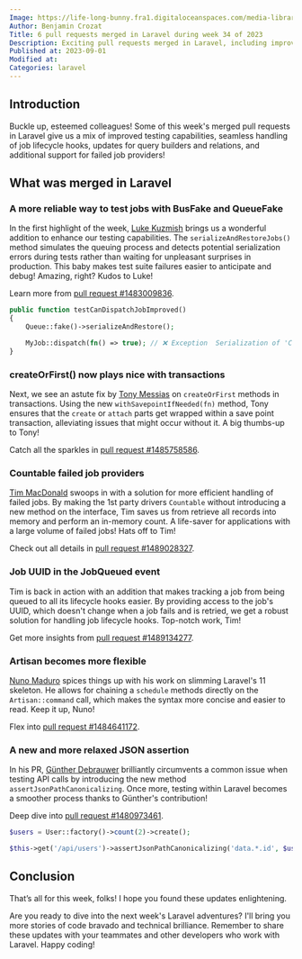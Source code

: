 ```yaml
---
Image: https://life-long-bunny.fra1.digitaloceanspaces.com/media-library/production/57/4200_3_02_bd0mps.jpg
Author: Benjamin Crozat
Title: 6 pull requests merged in Laravel during week 34 of 2023
Description: Exciting pull requests merged in Laravel, including improved testing, transaction fixes, and memory-efficient failed job providers!
Published at: 2023-09-01
Modified at: 
Categories: laravel
---
```


## Introduction

Buckle up, esteemed colleagues! Some of this week's merged pull requests in Laravel give us a mix of improved testing capabilities, seamless handling of job lifecycle hooks, updates for query builders and relations, and additional support for failed job providers! 

## What was merged in Laravel

### A more reliable way to test jobs with BusFake and QueueFake

In the first highlight of the week, [Luke Kuzmish](https://github.com/cosmastech) brings us a wonderful addition to enhance our testing capabilities. The `serializeAndRestoreJobs()` method simulates the queuing process and detects potential serialization errors during tests rather than waiting for unpleasant surprises in production. This baby makes test suite failures easier to anticipate and debug! Amazing, right? Kudos to Luke!

Learn more from [pull request #1483009836](https://github.com/laravel/framework/pull/48131).

```php
public function testCanDispatchJobImproved()
{
    Queue::fake()->serializeAndRestore();

    MyJob::dispatch(fn() => true); // ❌ Exception  Serialization of 'Closure' is not allowed. 🥳 
}
```

### createOrFirst() now plays nice with transactions

Next, we see an astute fix by [Tony Messias](https://github.com/tonysm) on `createOrFirst` methods in transactions. Using the new `withSavepointIfNeeded(fn)` method, Tony ensures that the `create` or `attach` parts get wrapped within a save point transaction, alleviating issues that might occur without it. A big thumbs-up to Tony!

Catch all the sparkles in [pull request #1485758586](https://github.com/laravel/framework/pull/48144).

### Countable failed job providers

[Tim MacDonald](https://github.com/timacdonald) swoops in with a solution for more efficient handling of failed jobs. By making the 1st party drivers `Countable` without introducing a new method on the interface, Tim saves us from retrieve all records into memory and perform an in-memory count. A life-saver for applications with a large volume of failed jobs! Hats off to Tim!

Check out all details in [pull request #1489028327](https://github.com/laravel/framework/pull/48177).

### Job UUID in the JobQueued event

Tim is back in action with an addition that makes tracking a job from being queued to all its lifecycle hooks easier. By providing access to the job's UUID, which doesn't change when a job fails and is retried, we get a robust solution for handling job lifecycle hooks. Top-notch work, Tim!

Get more insights from [pull request #1489134277](https://github.com/laravel/framework/pull/48179).

### Artisan becomes more flexible

[Nuno Maduro](https://github.com/nunomaduro) spices things up with his work on slimming Laravel's 11 skeleton. He allows for chaining a `schedule` methods directly on the `Artisan::command` call, which makes the syntax more concise and easier to read. Keep it up, Nuno!

Flex into [pull request #1484641172](https://github.com/laravel/framework/pull/48137).

### A new and more relaxed JSON assertion

In his PR, [Günther Debrauwer](https://github.com/gdebrauwer) brilliantly circumvents a common issue when testing API calls by introducing the new method `assertJsonPathCanonicalizing`. Once more, testing within Laravel becomes a smoother process thanks to Günther's contribution!

Deep dive into [pull request #1480973461](https://github.com/laravel/framework/pull/48117).

```php
$users = User::factory()->count(2)->create();

$this->get('/api/users')->assertJsonPathCanonicalizing('data.*.id', $users->pluck('id')->all());
```

## Conclusion

That’s all for this week, folks! I hope you found these updates enlightening.

Are you ready to dive into the next week's Laravel adventures? I'll bring you more stories of code bravado and technical brilliance. Remember to share these updates with your teammates and other developers who work with Laravel. Happy coding!